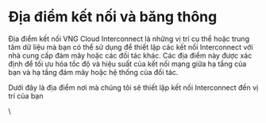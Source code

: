 # Địa điểm kết nối và băng thông

Địa điểm kết nối VNG Cloud Interconnect là những vị trí cụ thể hoặc trung tâm dữ liệu mà bạn có thể sử dụng để thiết lập các kết nối Interconnect với nhà cung cấp đám mây hoặc các đối tác khác. Các địa điểm này được xác định để tối ưu hóa tốc độ và hiệu suất của kết nối mạng giữa hạ tầng của bạn và hạ tầng đám mây hoặc hệ thống của đối tác.

Dưới đây là địa điểm nơi mà chúng tôi sẽ thiết lập kết nối Interconnect đến vị trí của bạn

\


<figure><img src="https://docs.vngcloud.vn/download/attachments/64553600/image2023-9-6_14-24-8.png?version=1&#x26;modificationDate=1693985048000&#x26;api=v2" alt=""><figcaption></figcaption></figure>
